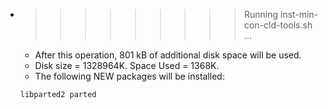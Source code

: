 * >>>>>>>>> Running inst-min-con-cld-tools.sh ...
  * After this operation, 801 kB of additional disk space will be used.
  * Disk size = 1328964K. Space Used = 1368K.
  * The following NEW packages will be installed:
  ```bash
  libparted2 parted
  ```
